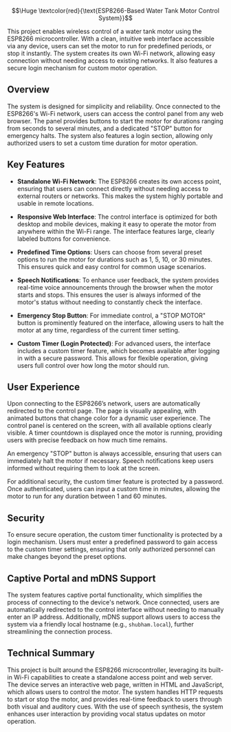 
$$\Huge \textcolor{red}{\text{ESP8266-Based Water Tank Motor Control System}}$$




This project enables wireless control of a water tank motor using the ESP8266 microcontroller. With a clean, intuitive web interface accessible via any device, users can set the motor to run for predefined periods, or stop it instantly. The system creates its own Wi-Fi network, allowing easy connection without needing access to existing networks. It also features a secure login mechanism for custom motor operation.

## Overview

The system is designed for simplicity and reliability. Once connected to the ESP8266's Wi-Fi network, users can access the control panel from any web browser. The panel provides buttons to start the motor for durations ranging from seconds to several minutes, and a dedicated "STOP" button for emergency halts. The system also features a login section, allowing only authorized users to set a custom time duration for motor operation.

## Key Features

- **Standalone Wi-Fi Network**: The ESP8266 creates its own access point, ensuring that users can connect directly without needing access to external routers or networks. This makes the system highly portable and usable in remote locations.
  
- **Responsive Web Interface**: The control interface is optimized for both desktop and mobile devices, making it easy to operate the motor from anywhere within the Wi-Fi range. The interface features large, clearly labeled buttons for convenience.

- **Predefined Time Options**: Users can choose from several preset options to run the motor for durations such as 1, 5, 10, or 30 minutes. This ensures quick and easy control for common usage scenarios.

- **Speech Notifications**: To enhance user feedback, the system provides real-time voice announcements through the browser when the motor starts and stops. This ensures the user is always informed of the motor's status without needing to constantly check the interface.

- **Emergency Stop Button**: For immediate control, a "STOP MOTOR" button is prominently featured on the interface, allowing users to halt the motor at any time, regardless of the current timer setting.

- **Custom Timer (Login Protected)**: For advanced users, the interface includes a custom timer feature, which becomes available after logging in with a secure password. This allows for flexible operation, giving users full control over how long the motor should run.

## User Experience

Upon connecting to the ESP8266’s network, users are automatically redirected to the control page. The page is visually appealing, with animated buttons that change color for a dynamic user experience. The control panel is centered on the screen, with all available options clearly visible. A timer countdown is displayed once the motor is running, providing users with precise feedback on how much time remains.

An emergency "STOP" button is always accessible, ensuring that users can immediately halt the motor if necessary. Speech notifications keep users informed without requiring them to look at the screen.

For additional security, the custom timer feature is protected by a password. Once authenticated, users can input a custom time in minutes, allowing the motor to run for any duration between 1 and 60 minutes.

## Security

To ensure secure operation, the custom timer functionality is protected by a login mechanism. Users must enter a predefined password to gain access to the custom timer settings, ensuring that only authorized personnel can make changes beyond the preset options.

## Captive Portal and mDNS Support

The system features captive portal functionality, which simplifies the process of connecting to the device's network. Once connected, users are automatically redirected to the control interface without needing to manually enter an IP address. Additionally, mDNS support allows users to access the system via a friendly local hostname (e.g., `shubham.local`), further streamlining the connection process.

## Technical Summary

This project is built around the ESP8266 microcontroller, leveraging its built-in Wi-Fi capabilities to create a standalone access point and web server. The device serves an interactive web page, written in HTML and JavaScript, which allows users to control the motor. The system handles HTTP requests to start or stop the motor, and provides real-time feedback to users through both visual and auditory cues. With the use of speech synthesis, the system enhances user interaction by providing vocal status updates on motor operation.
